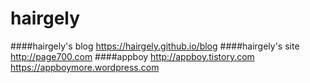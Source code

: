 # hairgely

####hairgely's blog
	https://hairgely.github.io/blog
####hairgely's site
	http://page700.com
####appboy
	http://appboy.tistory.com
	https://appboymore.wordpress.com
	

